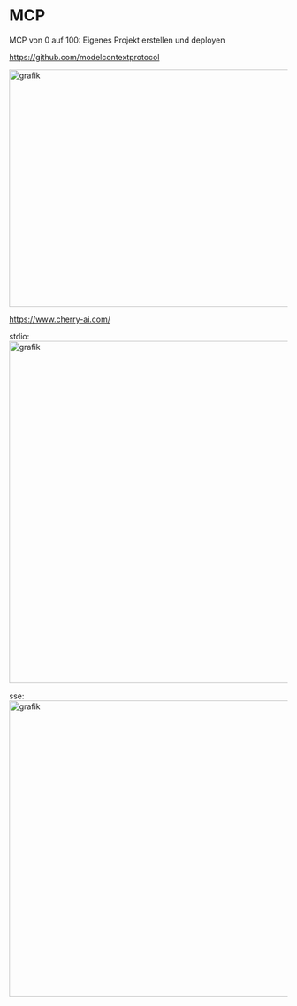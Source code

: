 # MCP
MCP von 0 auf 100: Eigenes Projekt erstellen und deployen

https://github.com/modelcontextprotocol


<img width="990" height="428" alt="grafik" src="https://github.com/user-attachments/assets/d63d956a-f88b-4c78-a0d4-f925e92bc67a" />

https://www.cherry-ai.com/

stdio:
<img width="1063" height="618" alt="grafik" src="https://github.com/user-attachments/assets/b2047285-2380-4ba1-a488-7e52d1ab1022" />

sse:
<img width="981" height="535" alt="grafik" src="https://github.com/user-attachments/assets/c1b5e97b-5cde-45af-9bce-1f36717e525a" />
